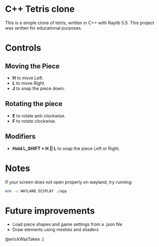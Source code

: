 # C++ Tetris clone
This is a simple clone of tetris, written in C++ with Raylib 5.5.
This project was written for educational purposes.

# Controls
## Moving the Piece
- **H** to move Left.
- **L** to move Right.
- **J** to snap the piece down.

## Rotating the piece
- **E** to rotate anti-clockwise.
- **F** to rotate clockwise.

## Modifiers
- **Hold L_SHIFT + H || L** to snap the piece Left or Right.

# Notes
If your screen does not open properly on wayland, try running:
```bash
env -u WAYLAND_DISPLAY ./app
```

# Future improvements
- Load piece shapes and game settings from a .json file
- Draw elements using meshes and shaders

@erickWasTaken :)
